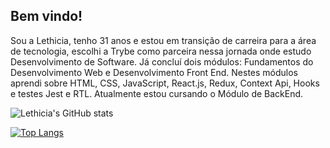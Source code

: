 ## Bem vindo!

Sou a Lethicia, tenho 31 anos e estou em transição de carreira para a área de tecnologia, escolhi a Trybe como parceira nessa jornada onde estudo Desenvolvimento de Software. Já concluí dois módulos: Fundamentos do Desenvolvimento Web e Desenvolvimento Front End. Nestes módulos aprendi sobre HTML, CSS, JavaScript, React.js, Redux, Context Api, Hooks e testes Jest e RTL. Atualmente estou cursando o Módulo de BackEnd.


![Lethicia's GitHub stats](https://github-readme-stats.vercel.app/api?username=Lethiciahas&count_private=true&show_icons=true&theme=dracula)

[![Top Langs](https://github-readme-stats.vercel.app/api/top-langs/?username=Lethiciahas&layout=compact)](https://github.com/Lethiciahas/github-readme-stats)
